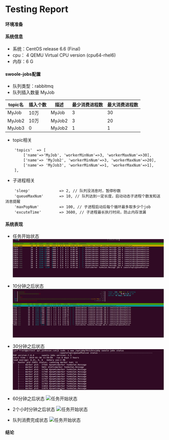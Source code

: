 # Testing Report

#### 环境准备

#### 系统信息
* 系统：CentOS release 6.6 (Final)
* cpu： 4  QEMU Virtual CPU version (cpu64-rhel6)
* 内存：6 G

#### swoole-jobs配置
* 队列类型：rabbitmq
* 队列插入数量 MyJob

| topic名       | 插入个数  | 描述            |  最少消费进程数  | 最大消费进程数   |
| -----------   | --------| --------------- | ----  | ------ |
| MyJob         | 10万    | MyJob            | 3    |     30  |
| MyJob2        | 10万    | MyJob2           | 3    |      20 |
| MyJob3        | 0       | MyJob2           | 1     |      1   |




* topic相关
```
    'topics'  => [
        ['name'=>'MyJob', 'workerMinNum'=>3, 'workerMaxNum'=>30],
        ['name'=> 'MyJob2', 'workerMinNum'=>3, 'workerMaxNum'=>20],
        ['name'=> 'MyJob3', 'workerMinNum'=>1, 'workerMaxNum'=>1],
    ],
```

* 子进程相关
```
    'sleep'             => 2, // 队列没消息时，暂停秒数
    'queueMaxNum'       => 10, // 队列达到一定长度，启动动态子进程个数发和送消息提醒
    'maxPopNum'         => 100, // 子进程启动后每个循环最多取多少个job
    'excuteTime'        => 3600, // 子进程最长执行时间，防止内存泄漏
```


#### 系统表现

* 任务开始状态
![任务开始状态](images/testing/test1.png)

* 10分钟之后状态
![任务开始状态](images/testing/test2.png)

* 30分钟之后状态
![任务开始状态](images/testing/test3.png)

* 60分钟之后状态
![任务开始状态](images/testing/test4.png)

* 2个小时分钟之后状态
![任务开始状态](images/testing/test5.png)

* 队列消费完成状态
![任务开始状态](images/testing/test6.png)


#### 结论